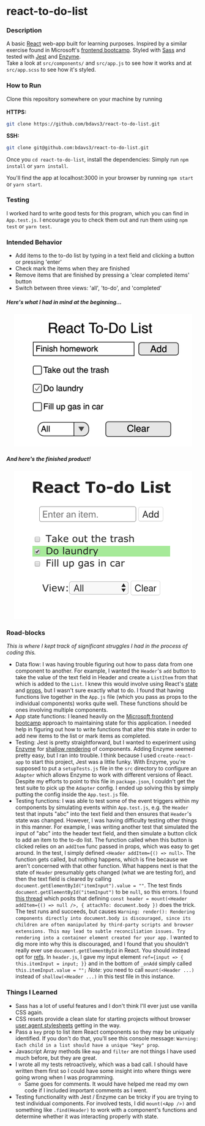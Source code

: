 # react-to-do-list

### Description

A basic [React](http://reactjs.org) web-app built for learning purposes. Inspired by a similar exercise found in Microsoft's [frontend bootcamp](https://github.com/microsoft/frontend-bootcamp). Styled with [Sass](https://sass-lang.com/) and tested with [Jest](https://jestjs.io/) and [Enzyme](https://github.com/airbnb/enzyme).\
Take a look at `src/components/` and `src/app.js` to see how it works and at `src/app.scss` to see how it's styled.

### How to Run

Clone this repository somewhere on your machine by running\
\
**HTTPS:**

```sh
git clone https://github.com/bdavs3/react-to-do-list.git
```

**SSH:**

```sh
git clone git@github.com:bdavs3/react-to-do-list.git
```

Once you `cd react-to-do-list`, install the dependencies: Simply run `npm install` or `yarn install`.

You'll find the app at localhost:3000 in your browser by running `npm start` or `yarn start`.

### Testing

I worked hard to write good tests for this program, which you can find in `App.test.js`. I encourage you to check them out and run them using `npm test` or `yarn test`.

### Intended Behavior

- Add items to the to-do list by typing in a text field and clicking a button or pressing 'enter'
- Check mark the items when they are finished
- Remove items that are finished by pressing a 'clear completed items' button
- Switch between three views: 'all', 'to-do', and 'completed'

##### Here's what I had in mind at the beginning...

<p align="center"><img src="./src/images/mockup.png" width="465" height="347" ></img></p>

##### And here's the finished product!

<p align="center"><img src="./src/images/finished.png" width="465" height="387"></img></p>

### Road-blocks

_This is where I kept track of significant struggles I had in the process of coding this._

- Data flow: I was having trouble figuring out how to pass data from one component to another. For example, I wanted the `Header`'s `add` button to take the value of the text field in Header and create a `ListItem` from that which is added to the `List`. I knew this would involve using React's [state](https://reactjs.org/docs/state-and-lifecycle.html) and [props](https://reactjs.org/docs/components-and-props.html), but I wasn't sure exactly what to do. I found that having functions live together in the `App.js` file (which you pass as props to the individual components) works quite well. These functions should be ones involving multiple components.
- App state functions: I leaned heavily on the [Microsoft frontend bootcamp](https://github.com/microsoft/frontend-bootcamp) approach to maintaining state for this application. I needed help in figuring out how to write functions that alter this state in order to add new items to the list or mark items as completed.
- Testing: Jest is pretty straightforward, but I wanted to experiment using [Enzyme](https://github.com/airbnb/enzyme) for [shallow rendering](https://facebook.github.io/create-react-app/docs/running-tests#option-1-shallow-rendering) of components. Adding Enzyme seemed pretty easy, but I ran into trouble. I think because I used `create-react-app` to start this project, Jest was a little funky. With Enzyme, you're supposed to put a `setupTests.js` file in the `src` directory to configure an `Adapter` which allows Enzyme to work with different versions of React. Despite my efforts to point to this file in `package.json`, I couldn't get the test suite to pick up the `Adapter` config. I ended up solving this by simply putting the config inside the `App.test.js` file.
- Testing functions: I was able to test some of the event triggers within my components by simulating events within `App.test.js`, e.g. the `Header` test that inputs "abc" into the text field and then ensures that `Header`'s state was changed. However, I was having difficulty testing other things in this manner. For example, I was writing another test that simulated the input of "abc" into the header text field, and then simulate a button click to add an item to the to-do list. The function called when this button is clicked relies on an `addItem` func passed in props, which was easy to get around. In the test, I simply defined `<Header addItem={() => null>`. The function gets called, but nothing happens, which is fine because we aren't concerned with that other function. What happens next is that the state of `Header` presumably gets changed (what we are testing for), and then the text field is cleared by calling `document.getElementById("itemInput").value = ""`. The test finds `document.getElementById("itemInput")` to be `null`, so this errors. I found [this thread](https://stackoverflow.com/questions/43694975/jest-enzyme-using-mount-document-getelementbyid-returns-null-on-componen) which posits that defining `const header = mount(<Header addItem={() => null />, { attachTo: document.body })` does the trick. The test runs and succeeds, but causes `Warning: render(): Rendering components directly into document.body is discouraged, since its children are often manipulated by third-party scripts and browser extensions. This may lead to subtle reconciliation issues. Try rendering into a container element created for your app.` I wanted to dig more into why this is discouraged, and I found that you shouldn't really ever use `document.getElementById` in React. You should instead opt for [refs](https://reactjs.org/docs/refs-and-the-dom.html). In `header.js`, I gave my input element `ref={input => { this.itemInput = input; }}` and in the bottom of `_onAdd` simply called `this.itemInput.value = "";` _Note_: you need to call `mount(<Header ...)` instead of `shallow(<Header ...)` in this test file in this instance.

### Things I Learned

- Sass has a lot of useful features and I don't think I'll ever just use vanilla CSS again.
- CSS resets provide a clean slate for starting projects without browser [user agent stylesheets](https://www.chainsawonatireswing.com/2016/09/20/web-browser-default-css-files/) getting in the way.
- Pass a `key` prop to list item React components so they may be uniquely identified. If you don't do that, you'll see this console message: `Warning: Each child in a list should have a unique "key" prop`.
- Javascript Array methods like `map` and `filter` are not things I have used much before, but they are great.
- I wrote all my tests retroactively, which was a bad call. I should have written them first so I could have some insight into where things were going wrong when I was programming.
  - Same goes for comments. It would have helped me read my own code if I included important comments as I went.
- Testing functionality with Jest / Enzyme can be tricky if you are trying to test individual components. For involved tests, I did `mount(<App />)` and something like `.find(Header)` to work with a component's functions and determine whether it was interacting properly with state.
